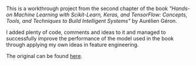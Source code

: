 This is a workthrough project from the second chapter of the book  *"Hands-on Machine Learning with Scikit-Learn, Keras, and TensorFlow: Concepts, Tools, and Techniques to Build Intelligent Systems"* by Aurélien Géron.

I added plenty of code, comments and ideas to it and managed to successfully improve the performance of the model used in the book through applying my own ideas in feature engineering.

The original can be found [here](https://github.com/ageron/handson-ml2/blob/master/02_end_to_end_machine_learning_project.ipynb). 



